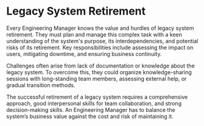 # Legacy System Retirement

Every Engineering Manager knows the value and hurdles of legacy system retirement. They must plan and manage this complex task with a keen understanding of the system's purpose, its interdependencies, and potential risks of its retirement. Key responsibilities include assessing the impact on users, mitigating downtime, and ensuring business continuity.

Challenges often arise from lack of documentation or knowledge about the legacy system. To overcome this, they could organize knowledge-sharing sessions with long-standing team members, assessing external help, or gradual transition methods.

The successful retirement of a legacy system requires a comprehensive approach, good interpersonal skills for team collaboration, and strong decision-making skills. An Engineering Manager has to balance the system’s business value against the cost and risk of maintaining it.